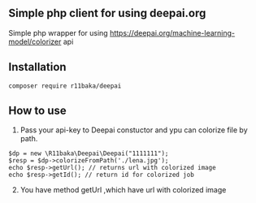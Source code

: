 ## Simple php client for using deepai.org

Simple php wrapper for using https://deepai.org/machine-learning-model/colorizer
api
## Installation
```
composer require r11baka/deepai
```
## How to use

1. Pass your api-key to Deepai constuctor and ypu can colorize file by path.

```injectablephp
$dp = new \R11baka\Deepai\Deepai("1111111");
$resp = $dp->colorizeFromPath('./lena.jpg');
echo $resp->getUrl(); // returns url with colorized image
echo $resp->getId(); // return id for colorized job
```

2. You have method getUrl ,which have url with colorized image
